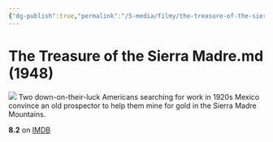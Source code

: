 ```yaml
---
{"dg-publish":true,"permalink":"/5-media/filmy/the-treasure-of-the-sierra-madre/","contentClasses":"movie","tags":["to-watch","фильм","#Adventure","#Drama","#Western"]}
---
```


# The Treasure of the Sierra Madre.md (1948)
![](https://m.media-amazon.com/images/M/MV5BOTJlZWMxYzEtMjlkMS00ODE0LThlM2ItMDI3NGQ2YjhmMzkxXkEyXkFqcGdeQXVyMDI2NDg0NQ@@._V1_SX300.jpg)
Two down-on-their-luck Americans searching for work in 1920s Mexico convince an old prospector to help them mine for gold in the Sierra Madre Mountains.

**8.2** on [IMDB](https://www.imdb.com/title/tt0040897)

